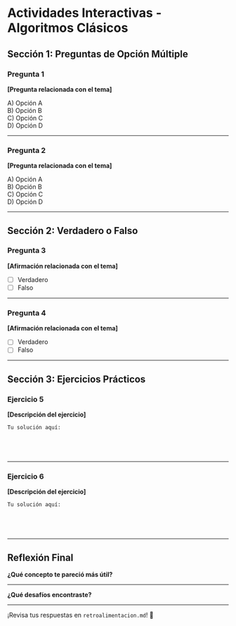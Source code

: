 # Actividades Interactivas - Algoritmos Clásicos

## Sección 1: Preguntas de Opción Múltiple

### Pregunta 1
**[Pregunta relacionada con el tema]**

A) Opción A  
B) Opción B  
C) Opción C  
D) Opción D  

---

### Pregunta 2
**[Pregunta relacionada con el tema]**

A) Opción A  
B) Opción B  
C) Opción C  
D) Opción D  

---

## Sección 2: Verdadero o Falso

### Pregunta 3
**[Afirmación relacionada con el tema]**

- [ ] Verdadero
- [ ] Falso

---

### Pregunta 4
**[Afirmación relacionada con el tema]**

- [ ] Verdadero
- [ ] Falso

---

## Sección 3: Ejercicios Prácticos

### Ejercicio 5
**[Descripción del ejercicio]**

```
Tu solución aquí:





```

---

### Ejercicio 6
**[Descripción del ejercicio]**

```
Tu solución aquí:





```

---

## Reflexión Final

**¿Qué concepto te pareció más útil?**
_______________________________________________

**¿Qué desafíos encontraste?**
_______________________________________________

¡Revisa tus respuestas en `retroalimentacion.md`! 🎉
